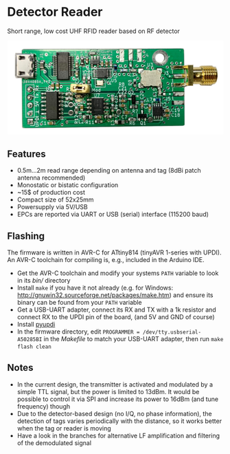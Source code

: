 # Detector Reader
Short range, low cost UHF RFID reader based on RF detector

![](docs/detector_reader.jpg)

## Features
- 0.5m...2m read range depending on antenna and tag (8dBi patch antenna recommended)
- Monostatic or bistatic configuration
- ~15$ of production cost
- Compact size of 52x25mm
- Powersupply via 5V/USB
- EPCs are reported via UART or USB (serial) interface (115200 baud)

## Flashing
The firmware is written in AVR-C for ATtiny814 (tinyAVR 1-series with UPDI). An AVR-C toolchain for compiling is, e.g., included in the Arduino IDE. 
- Get the AVR-C toolchain and modify your systems `PATH` variable to look in its *bin/* directory
- Install `make` if you have it not already (e.g. for Windows: http://gnuwin32.sourceforge.net/packages/make.htm) and ensure its binary can be found from your `PATH` variable
- Get a USB-UART adapter, connect its RX and TX with a 1k resistor and connect RX to the UPDI pin of the board, (and 5V and GND of course)
- Install [pyupdi](https://github.com/mraardvark/pyupdi)
- In the firmware directory, edit `PROGRAMMER = /dev/tty.usbserial-A50285BI` in the *Makefile* to match your USB-UART adapter, then run `make flash clean`

## Notes
- In the current design, the transmitter is activated and modulated by a simple TTL signal, but the power is limited to 13dBm. It would be possible to control it via SPI and increase its power to 16dBm (and tune frequency) though
- Due to the detector-based design (no I/Q, no phase information), the detection of tags varies periodically with the distance, so it works better when the tag or reader is moving
- Have a look in the branches for alternative LF amplification and filtering of the demodulated signal